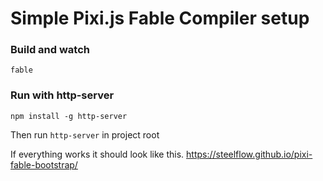 # Simple Pixi.js Fable Compiler setup

### Build and watch
`fable`

### Run with http-server
`npm install -g http-server`

Then run `http-server` in project root

If everything works it should look like this. https://steelflow.github.io/pixi-fable-bootstrap/
